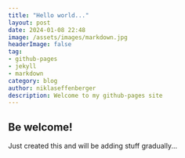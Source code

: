 ```yaml
---
title: "Hello world..."
layout: post
date: 2024-01-08 22:48
image: /assets/images/markdown.jpg
headerImage: false
tag:
- github-pages
- jekyll
- markdown
category: blog
author: niklaseffenberger
description: Welcome to my github-pages site
---
```


## Be welcome!

Just created this and will be adding stuff gradually...
